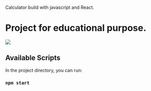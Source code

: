 Calculator build with javascript and React.
# Project for educational purpose.
![](Calculator_gif.gif)

## Available Scripts

In the project directory, you can run:

### `npm start`
